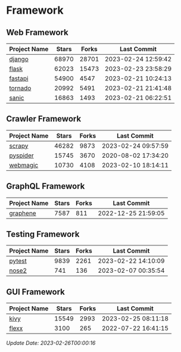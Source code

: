 # Framework

## Web Framework
| Project Name | Stars | Forks | Last Commit |
| ------------ | ----- | ----- | ----------- |
| [django](https://github.com/django/django) | 68970 | 28701 | 2023-02-24 12:59:42 |
| [flask](https://github.com/pallets/flask) | 62023 | 15473 | 2023-02-23 23:58:29 |
| [fastapi](https://github.com/tiangolo/fastapi) | 54900 | 4547 | 2023-02-21 10:24:13 |
| [tornado](https://github.com/tornadoweb/tornado) | 20992 | 5491 | 2023-02-21 21:41:48 |
| [sanic](https://github.com/sanic-org/sanic) | 16863 | 1493 | 2023-02-21 06:22:51 |

## Crawler Framework
| Project Name | Stars | Forks | Last Commit |
| ------------ | ----- | ----- | ----------- |
| [scrapy](https://github.com/scrapy/scrapy) | 46282 | 9873 | 2023-02-24 09:57:59 |
| [pyspider](https://github.com/binux/pyspider) | 15745 | 3670 | 2020-08-02 17:34:20 |
| [webmagic](https://github.com/code4craft/webmagic) | 10730 | 4108 | 2023-02-10 18:14:11 |

## GraphQL Framework
| Project Name | Stars | Forks | Last Commit |
| ------------ | ----- | ----- | ----------- |
| [graphene](https://github.com/graphql-python/graphene) | 7587 | 811 | 2022-12-25 21:59:05 |

## Testing Framework
| Project Name | Stars | Forks | Last Commit |
| ------------ | ----- | ----- | ----------- |
| [pytest](https://github.com/pytest-dev/pytest) | 9839 | 2261 | 2023-02-22 14:10:09 |
| [nose2](https://github.com/nose-devs/nose2) | 741 | 136 | 2023-02-07 00:35:54 |

## GUI Framework
| Project Name | Stars | Forks | Last Commit |
| ------------ | ----- | ----- | ----------- |
| [kivy](https://github.com/kivy/kivy) | 15549 | 2993 | 2023-02-25 08:11:18 |
| [flexx](https://github.com/flexxui/flexx) | 3100 | 265 | 2022-07-22 16:41:15 |

*Update Date: 2023-02-26T00:00:16*